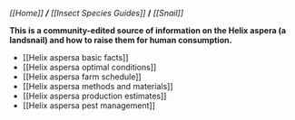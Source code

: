 _[[Home]] **/** [[Insect Species Guides]]_ **/** _[[Snail]]_


**This is a community-edited source of information on the Helix aspera (a landsnail) and how to raise them for human consumption.**

* [[Helix aspersa basic facts]]
* [[Helix aspersa optimal conditions]]
* [[Helix aspersa farm schedule]] 
* [[Helix aspersa methods and materials]]
* [[Helix aspersa production estimates]]
* [[Helix aspersa pest management]]